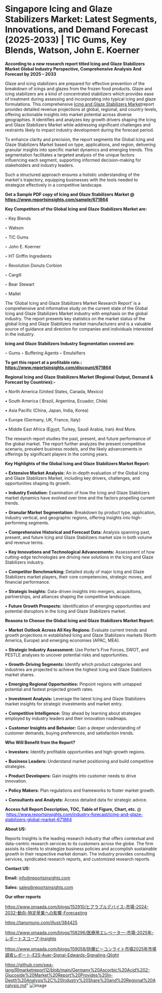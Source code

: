 # Singapore Icing and Glaze Stabilizers Market: Latest Segments, Innovations, and Demand Forecast (2025-2033) | TIC Gums, Key Blends, Watson, John E. Koerner

<strong>According to a new research report titled Icing and Glaze Stabilizers Market Global Industry Perspective, Comprehensive Analysis And Forecast by 2025 – 2033</strong>

Glaze and icing stabilizers are prepared for effective prevention of the breakdown of icings and glazes from the frozen food products. Glaze and icing stabilizers are a kind of concentrated stabilizers which provides ease of treatment during assessing and incorporating into typical icing and glaze formulations. This comprehensive <a href=https://www.reportsinsights.com/sample/671864>Icing and Glaze Stabilizers Market</a>report provides detailed revenue projections at global, regional, and country levels, offering actionable insights into market potential across diverse geographies. It identifies and analyzes key growth drivers shaping the Icing and Glaze Stabilizers Market while addressing significant challenges and restraints likely to impact industry development during the forecast period.

To enhance clarity and precision, the report segments the Global Icing and Glaze Stabilizers Market based on type, applications, and region, delivering granular insights into specific market dynamics and emerging trends. This segmentation facilitates a targeted analysis of the unique factors influencing each segment, supporting informed decision-making for stakeholders and industry leaders.

Such a structured approach ensures a holistic understanding of the market's trajectory, equipping businesses with the tools needed to strategize effectively in a competitive landscape.

<strong>Get a Sample PDF copy of Icing and Glaze Stabilizers Market </strong><strong>@<a href=https://www.reportsinsights.com/sample/671864 style=color:#0000ff;> https://www.reportsinsights.com/sample/671864</a></strong></font>

<strong>Key Competitors of the Global Icing and Glaze Stabilizers Market are:</strong>

‣ Key Blends

‣ Watson

‣ TIC Gums

‣ John E. Koerner

‣ HT Griffin Ingredients

‣ Revolution Donuts Corbion

‣ Cargill

‣ Bear Stewart

‣ Mallet

The ‘Global Icing and Glaze Stabilizers Market Research Report’ is a comprehensive and informative study on the current state of the Global Icing and Glaze Stabilizers Market industry with emphasis on the global industry. The report presents key statistics on the market status of the global Icing and Glaze Stabilizers market manufacturers and is a valuable source of guidance and direction for companies and individuals interested in the industry.

<strong>Icing and Glaze Stabilizers Industry Segmentation covered are:</strong>

‣ Gums
‣ Buffering Agents
‣ Emulsifiers

<strong>To get this report at a profitable rate.: <a href=https://www.reportsinsights.com/discount/671864 style=color:#0000ff;>https://www.reportsinsights.com/discount/671864</a></strong></font>

<strong>Regional Icing and Glaze Stabilizers Market (Regional Output, Demand &amp; Forecast by Countries):-</strong>

• North America (United States, Canada, Mexico)

• South America ( Brazil, Argentina, Ecuador, Chile)

• Asia Pacific (China, Japan, India, Korea)

• Europe (Germany, UK, France, Italy)

• Middle East Africa (Egypt, Turkey, Saudi Arabia, Iran) And More.

The research report studies the past, present, and future performance of the global market. The report further analyzes the present competitive scenario, prevalent business models, and the likely advancements in offerings by significant players in the coming years.

<strong>Key Highlights of the Global Icing and Glaze Stabilizers Market Report:</strong>

• <strong>Extensive Market Analysis:</strong> An in-depth evaluation of the Global Icing and Glaze Stabilizers Market, including key drivers, challenges, and opportunities shaping its growth.

• <strong>Industry Evolution:</strong> Examination of how the Icing and Glaze Stabilizers market dynamics have evolved over time and the factors propelling current trends.

• <strong>Granular Market Segmentation:</strong> Breakdown by product type, application, industry vertical, and geographic regions, offering insights into high-performing segments.

• <strong>Comprehensive Historical and Forecast Data:</strong> Analysis spanning past, present, and future Icing and Glaze Stabilizers market size in both volume and revenue terms.

• <strong>Key Innovations and Technological Advancements:</strong> Assessment of how cutting-edge technologies are driving new solutions in the Icing and Glaze Stabilizers industry.

• <strong>Competitor Benchmarking:</strong> Detailed study of major Icing and Glaze Stabilizers market players, their core competencies, strategic moves, and financial performance.

• <strong>Strategic Insights:</strong> Data-driven insights into mergers, acquisitions, partnerships, and alliances shaping the competitive landscape.

• <strong>Future Growth Prospects:</strong> Identification of emerging opportunities and potential disruptors in the Icing and Glaze Stabilizers market.

<strong>Reasons to Choose the Global Icing and Glaze Stabilizers Market Report:</strong>

• <strong>Market Outlook Across All Key Regions:</strong> Evaluate current trends and growth projections in established Icing and Glaze Stabilizers markets (North America, Europe) and emerging economies (APAC, MEA).

• <strong>Strategic Industry Assessment:</strong> Use Porter’s Five Forces, SWOT, and PESTLE analyses to uncover potential risks and opportunities.

• <strong>Growth-Driving Segments:</strong> Identify which product categories and industries are projected to achieve the highest Icing and Glaze Stabilizers market shares.

• <strong>Emerging Regional Opportunities:</strong> Pinpoint regions with untapped potential and fastest projected growth rates.

• <strong>Investment Analysis:</strong> Leverage the latest Icing and Glaze Stabilizers market insights for strategic investments and market entry.

• <strong>Competitive Intelligence:</strong> Stay ahead by learning about strategies employed by industry leaders and their innovation roadmaps.

• <strong>Customer Insights and Behavior:</strong> Gain a deeper understanding of customer demands, buying preferences, and satisfaction trends.

<strong>Who Will Benefit from the Report?</strong>

• <strong>Investors:</strong> Identify profitable opportunities and high-growth regions.

• <strong>Business Leaders:</strong> Understand market positioning and build competitive strategies.

• <strong>Product Developers:</strong> Gain insights into customer needs to drive innovation.

• <strong>Policy Makers:</strong> Plan regulations and frameworks to foster market growth.

• <strong>Consultants and Analysts:</strong> Access detailed data for strategic advice.
</ul>
<strong>Access full Report Description, TOC, Table of Figure, Chart, etc. </strong>@  <a href=https://www.reportsinsights.com/industry-forecast/icing-and-glaze-stabilizers-global-market-671864 style=color:#0000ff;>https://www.reportsinsights.com/industry-forecast/icing-and-glaze-stabilizers-global-market-671864</a></font>

<strong><strong>About US</strong>:</strong>

Reports Insights is the leading research industry that offers contextual and data-centric research services to its customers across the globe. The firm assists its clients to strategize business policies and accomplish sustainable growth in their respective market domain. The industry provides consulting services, syndicated research reports, and customized research reports.

<strong>Contact US:</strong>

<p class=""""><b>Email:</b> <a href=mailto:info@reportsinsights.com>info@reportsinsights.com</a></p>
<p class=""""><b>Sales:</b> <a href=mailto:sales@reportsinsights.com>sales@reportsinsights.com</a></p>

<strong>Our other reports</strong>

<a href=https://www.omaada.com/blogs/152910/ヒアラブルデバイス-市場-2024-2032-動向-特定産業への影響-Forecasting>https://www.omaada.com/blogs/152910/ヒアラブルデバイス-市場-2024-2032-動向-特定産業への影響-Forecasting</a>

<a href=https://tanomuno.com/illust/384425>https://tanomuno.com/illust/384425</a>

<a href=https://www.omaada.com/blogs/158296/医療用エレベーター-市場-2025年-レポートスコープ-Insights>https://www.omaada.com/blogs/158296/医療用エレベーター-市場-2025年-レポートスコープ-Insights</a>

<a href=https://www.omaada.com/blogs/159058/防爆ビーコンライト市場2025年市場調査レポート-E2S-Auer-Signal-Edwards-Signaling-Qlight>https://www.omaada.com/blogs/159058/防爆ビーコンライト市場2025年市場調査レポート-E2S-Auer-Signal-Edwards-Signaling-Qlight</a>

<a href=https://github.com/swa-lang/RImarketreport12/blob/main/Germany%20Ascorbic%20Acid%202-Glucoside%20Market%20Report%20Provides%20In-Depth%20Analysis%2C%20Industry%20Share%20and%20Regional%20Analysis.md>https://github.com/swa-lang/RImarketreport12/blob/main/Germany%20Ascorbic%20Acid%202-Glucoside%20Market%20Report%20Provides%20In-Depth%20Analysis%2C%20Industry%20Share%20and%20Regional%20Analysis.md</a>"
![image](https://github.com/user-attachments/assets/67619051-4a62-423f-8c50-fe56d9b73c8a)
